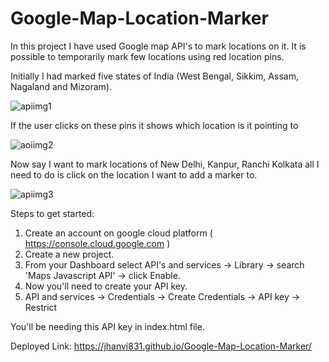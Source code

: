 # Google-Map-Location-Marker
In this project I have used Google map API's to mark locations on it. It is possible to temporarily mark few locations using red location pins.

Initially I had marked five states of India (West Bengal, Sikkim, Assam, Nagaland and Mizoram).


![apiimg1](https://user-images.githubusercontent.com/68302187/146675954-37a563e2-0dcb-4c09-9284-77b1fcb2da66.png)


If the user clicks on these pins it shows which location is it pointing to


![aoiimg2](https://user-images.githubusercontent.com/68302187/146676035-1d6c95d5-bd77-4f13-a42c-bbffe9ab6e30.png)


Now say I want to mark locations of New Delhi, Kanpur, Ranchi Kolkata all I need to do is click on the location I want to add a marker to.


![apiimg3](https://user-images.githubusercontent.com/68302187/146676045-9e5884e2-be61-4fa4-a819-a97cb13121af.png)


Steps to get started:
  1. Create an account on google cloud platform ( https://console.cloud.google.com )
  2. Create a new project.
  3. From your Dashboard select API's and services -> Library -> search 'Maps Javascript API' -> click Enable.
  4. Now you'll need to create your API key.
  5. API and services -> Credentials -> Create Credentials -> API key -> Restrict
 
 You'll be needing this API key in index.html file.
 
Deployed Link: https://jhanvi831.github.io/Google-Map-Location-Marker/
